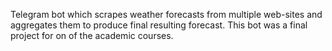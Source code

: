 Telegram bot which scrapes weather forecasts from multiple web-sites and aggregates them to produce final resulting forecast.
This bot was a final project for on of the academic courses.
